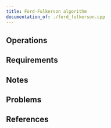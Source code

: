```yaml
---
title: Ford-Fulkerson algorithm
documentation_of: ./ford_fulkerson.cpp
---
```


## Operations

## Requirements

## Notes

## Problems

## References

